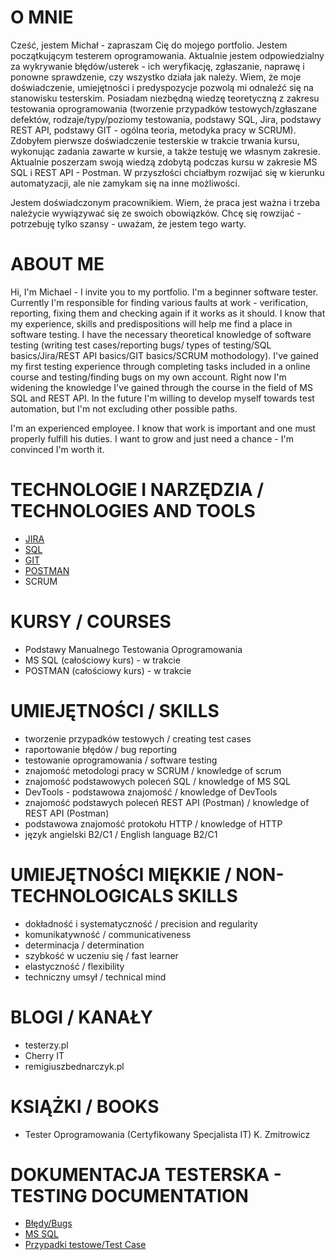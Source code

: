 

# O MNIE 
Cześć, jestem Michał - zapraszam Cię do mojego portfolio. 
Jestem początkującym testerem oprogramowania.
Aktualnie jestem odpowiedzialny za wykrywanie błędów/usterek - ich
weryfikację, zgłaszanie, naprawę i ponowne sprawdzenie, czy wszystko działa jak należy.
Wiem, że moje doświadczenie, umiejętności i predyspozycje pozwolą mi odnaleźć się na stanowisku testerskim.
Posiadam niezbędną wiedzę teoretyczną z zakresu testowania
oprogramowania (tworzenie przypadków testowych/zgłaszane
defektów, rodzaje/typy/poziomy testowania, podstawy SQL, Jira,
podstawy REST API, podstawy GIT - ogólna teoria, metodyka pracy
w SCRUM).
Zdobyłem pierwsze doświadczenie testerskie w trakcie trwania kursu,
wykonując zadania zawarte w kursie, a także testuję we własnym
zakresie. Aktualnie poszerzam swoją wiedzą zdobytą podczas kursu
w zakresie MS SQL i REST API - Postman. W przyszłości chciałbym
rozwijać się w kierunku automatyzacji, ale nie zamykam się na inne możliwości.

Jestem doświadczonym pracownikiem. Wiem, że praca jest ważna i trzeba należycie wywiązywać się ze swoich obowiązków. 
Chcę się rowzijać - potrzebuję tylko szansy - uważam, że jestem tego warty.


# ABOUT ME
Hi, I'm Michael - I invite you to my portfolio. 
I'm a beginner software tester. 
Currently I'm responsible for finding various faults at work - 
verification, reporting, fixing them and checking again if it works as it should.
I know that my experience, skills and predispositions will help me find a place in software testing.
I have the necessary theoretical knowledge of software testing (writing test cases/reporting bugs/
types of testing/SQL basics/Jira/REST API basics/GIT basics/SCRUM mothodology).
I've gained my first testing experience through completing tasks included in a online course and
testing/finding bugs on my own account.
Right now I'm widening the knowledge I've gained through the course in the field of MS SQL and REST API.
In the future I'm willing to develop myself towards test automation, but I'm not excluding other possible paths.

I'm an experienced employee. I know that work is important and one must properly fulfill his duties.
I want to grow and just need a chance - I'm convinced I'm worth it.


# TECHNOLOGIE I NARZĘDZIA / TECHNOLOGIES AND TOOLS
* [JIRA](https://www.atlassian.com/pl/software/jira)
* [SQL](https://www.microsoft.com/pl-pl/sql-server/sql-server-downloads) 
* [GIT](https://git-scm.com/) 
* [POSTMAN](https://www.postman.com/) 
* SCRUM

# KURSY / COURSES
* Podstawy Manualnego Testowania Oprogramowania 
* MS SQL (całościowy kurs) - w trakcie
* POSTMAN (całościowy kurs) - w trakcie

# UMIEJĘTNOŚCI / SKILLS
* tworzenie przypadków testowych / creating test cases
* raportowanie błędów / bug reporting
* testowanie oprogramowania / software testing
* znajomość metodologi pracy w SCRUM / knowledge of scrum
* znajomość podstawowych poleceń SQL / knowledge of MS SQL 
* DevTools - podstawowa znajomość / knowledge of DevTools
* znajomość podstawych poleceń REST API (Postman)  / knowledge of REST API (Postman)
* podstawowa znajomość protokołu HTTP / knowledge of HTTP
* język angielski B2/C1 / English language B2/C1

# UMIEJĘTNOŚCI MIĘKKIE / NON-TECHNOLOGICALS SKILLS
* dokładność i systematyczność / precision and regularity
* komunikatywność / communicativeness
* determinacja / determination
* szybkość w uczeniu się / fast learner
* elastyczność / flexibility
* techniczny umsył / technical mind

# BLOGI / KANAŁY
* testerzy.pl
* Cherry IT
* remigiuszbednarczyk.pl

# KSIĄŻKI / BOOKS
* Tester Oprogramowania (Certyfikowany Specjalista IT) K. Zmitrowicz

# DOKUMENTACJA TESTERSKA - TESTING DOCUMENTATION 
* [Błędy/Bugs](https://github.com/MichalMiechowicz/Portfolio/tree/main/B%C5%82%C4%99dy)
* [MS SQL](https://github.com/MichalMiechowicz/Portfolio/tree/main/MS%20SQL)
* [Przypadki testowe/Test Case](https://github.com/MichalMiechowicz/Portfolio/tree/main/Przypadki)
